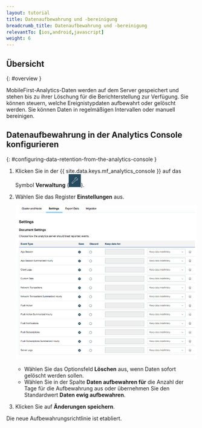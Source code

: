 ```yaml
---
layout: tutorial
title: Datenaufbewahrung und -bereinigung
breadcrumb_title: Datenaufbewahrung und -bereinigung
relevantTo: [ios,android,javascript]
weight: 6
---
```

<!-- NLS_CHARSET=UTF-8 -->
## Übersicht
{: #overview }

MobileFirst-Analytics-Daten werden auf dem Server gespeichert und stehen bis zu ihrer Löschung für die Berichterstellung zur Verfügung. Sie können steuern, welche Ereignistypdaten aufbewahrt oder gelöscht werden. Sie können Daten in regelmäßigen Intervallen oder manuell bereinigen. 

## Datenaufbewahrung in der Analytics Console konfigurieren
{: #configuring-data-retention-from-the-analytics-console }

1. Klicken Sie in der {{ site.data.keys.mf_analytics_console }} auf das Symbol **Verwaltung** (<img  alt="Schraubenschlüsselsymbol" style="margin:0;display:inline" src="wrench.png"/>).
2. Wählen Sie das Register **Einstellungen** aus. 

   ![Datenaufbewahrung konfigurieren](analytics_console_data_retention.png)

   * Wählen Sie das Optionsfeld **Löschen** aus, wenn Daten sofort gelöscht werden sollen. 
   * Wählen Sie in der Spalte **Daten aufbewahren für** die Anzahl der Tage für die Aufbewahrung aus oder übernehmen Sie den Standardwert
**Daten ewig aufbewahren**. 

3. Klicken Sie auf **Änderungen speichern**.

Die neue Aufbewahrungsrichtlinie ist etabliert. 
